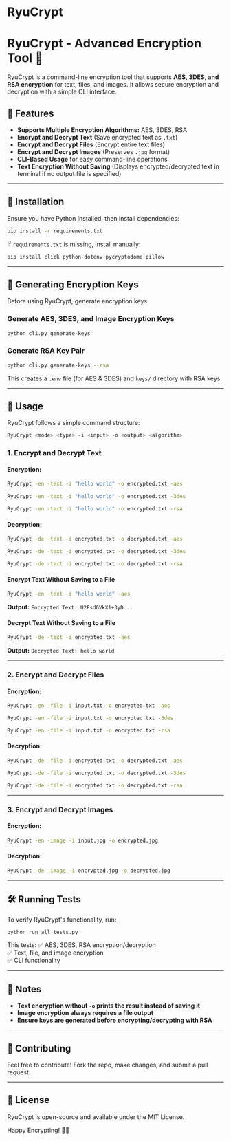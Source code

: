 # RyuCrypt
# RyuCrypt - Advanced Encryption Tool 🔐

RyuCrypt is a command-line encryption tool that supports **AES, 3DES, and RSA encryption** for text, files, and images. It allows secure encryption and decryption with a simple CLI interface.

## 🚀 Features
- **Supports Multiple Encryption Algorithms:** AES, 3DES, RSA
- **Encrypt and Decrypt Text** (Save encrypted text as `.txt`)
- **Encrypt and Decrypt Files** (Encrypt entire text files)
- **Encrypt and Decrypt Images** (Preserves `.jpg` format)
- **CLI-Based Usage** for easy command-line operations
- **Text Encryption Without Saving** (Displays encrypted/decrypted text in terminal if no output file is specified)

---

## 📌 Installation
Ensure you have Python installed, then install dependencies:
```bash
pip install -r requirements.txt
```
If `requirements.txt` is missing, install manually:
```bash
pip install click python-dotenv pycryptodome pillow
```

---

## 🔑 Generating Encryption Keys
Before using RyuCrypt, generate encryption keys:
### **Generate AES, 3DES, and Image Encryption Keys**
```bash
python cli.py generate-keys
```
### **Generate RSA Key Pair**
```bash
python cli.py generate-keys --rsa
```
This creates a `.env` file (for AES & 3DES) and `keys/` directory with RSA keys.

---

## 📜 Usage
RyuCrypt follows a simple command structure:
```bash
RyuCrypt <mode> <type> -i <input> -o <output> <algorithm>
```

### **1. Encrypt and Decrypt Text**
#### **Encryption:**
```bash
RyuCrypt -en -text -i "hello world" -o encrypted.txt -aes
```
```bash
RyuCrypt -en -text -i "hello world" -o encrypted.txt -3des
```
```bash
RyuCrypt -en -text -i "hello world" -o encrypted.txt -rsa
```
#### **Decryption:**
```bash
RyuCrypt -de -text -i encrypted.txt -o decrypted.txt -aes
```
```bash
RyuCrypt -de -text -i encrypted.txt -o decrypted.txt -3des
```
```bash
RyuCrypt -de -text -i encrypted.txt -o decrypted.txt -rsa
```

#### **Encrypt Text Without Saving to a File**
```bash
RyuCrypt -en -text -i "hello world" -aes
```
**Output:** `Encrypted Text: U2FsdGVkX1+3yD...`

#### **Decrypt Text Without Saving to a File**
```bash
RyuCrypt -de -text -i encrypted.txt -aes
```
**Output:** `Decrypted Text: hello world`

---

### **2. Encrypt and Decrypt Files**
#### **Encryption:**
```bash
RyuCrypt -en -file -i input.txt -o encrypted.txt -aes
```
```bash
RyuCrypt -en -file -i input.txt -o encrypted.txt -3des
```
```bash
RyuCrypt -en -file -i input.txt -o encrypted.txt -rsa
```
#### **Decryption:**
```bash
RyuCrypt -de -file -i encrypted.txt -o decrypted.txt -aes
```
```bash
RyuCrypt -de -file -i encrypted.txt -o decrypted.txt -3des
```
```bash
RyuCrypt -de -file -i encrypted.txt -o decrypted.txt -rsa
```

---

### **3. Encrypt and Decrypt Images**
#### **Encryption:**
```bash
RyuCrypt -en -image -i input.jpg -o encrypted.jpg
```
#### **Decryption:**
```bash
RyuCrypt -de -image -i encrypted.jpg -o decrypted.jpg
```

---

## 🛠 Running Tests
To verify RyuCrypt's functionality, run:
```bash
python run_all_tests.py
```
This tests:
✅ AES, 3DES, RSA encryption/decryption  
✅ Text, file, and image encryption  
✅ CLI functionality  

---

## 📌 Notes
- **Text encryption without `-o` prints the result instead of saving it**
- **Image encryption always requires a file output**
- **Ensure keys are generated before encrypting/decrypting with RSA**

---

## 🤝 Contributing
Feel free to contribute! Fork the repo, make changes, and submit a pull request.

---

## 📜 License
RyuCrypt is open-source and available under the MIT License.

Happy Encrypting! 🔐🚀

